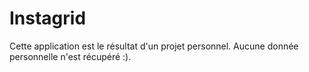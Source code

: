 # Instagrid

Cette application est le résultat d'un projet personnel.
Aucune donnée personnelle n'est récupéré :).
